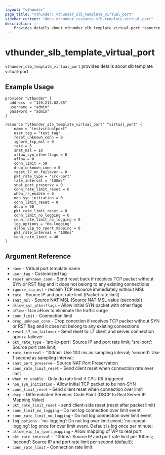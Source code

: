 ```yaml
---
layout: "vthunder"
page_title: "vthunder: vthunder_slb_template_virtual_port"
sidebar_current: "docs-vthunder-resource-slb-template-virtual-port"
description: |-
    Provides details about vthunder slb template virtual-port resource for A10
---
```


# vthunder\_slb\_template\_virtual_port

`vthunder_slb_template_virtual_port` provides details about slb template virtual-port
## Example Usage


```hcl
provider "vthunder" {
  address  = "129.213.82.65"
  username = "admin"
  password = "admin"
}

resource "vthunder_slb_template_virtual_port" "virtual_port" {
	name = "testvirtualport"
	user_tag = "test_tag"
	reset_unknown_conn = 0
	ignore_tcp_msl = 0
	rate = 5
	snat_msl = 10
	allow_syn_otherflags = 0
	aflow = 0
	conn_limit = 50
	drop_unknown_conn = 0
	reset_l7_on_failover = 0
	pkt_rate_type = "src-port"
	rate_interval = "100ms"
	snat_port_preserve = 0
	conn_rate_limit_reset = 0
	when_rr_enable = 0
	non_syn_initiation = 0
	conn_limit_reset = 0
	dscp = 50
	pkt_rate_limit_reset = 0
	conn_limit_no_logging = 0
	conn_rate_limit_no_logging = 0
	log_options = "no-logging"
	allow_vip_to_rport_mapping = 0
	pkt_rate_interval = "100ms"
	conn_rate_limit = 40
}
```

## Argument Reference

* `name` - Virtual port template name
* `user_tag` - Customized tag
* `reset_unknown_conn` - Send reset back if receives TCP packet without SYN or RST flag and it does not belong to any existing connections
* `ignore_tcp_msl` - reclaim TCP resource immediately without MSL
* `rate` - Source IP and port rate limit (Packet rate limit)
* `snat_msl` - Source NAT MSL (Source NAT MSL value (seconds))
* `allow_syn_otherflags` - Allow initial SYN packet with other flags
* `aflow` - Use aFlow to eliminate the traffic surge
* `conn_limit` - Connection limit
* `drop_unknown_conn` - Drop conection if receives TCP packet without SYN or RST flag and it does not belong to any existing connections
* `reset_l7_on_failover` - Send reset to L7 client and server connection upon a failover
* `pkt_rate_type` - 'src-ip-port’: Source IP and port rate limit; 'src-port’: Source port rate limit;
* `rate_interval` - '100ms’: Use 100 ms as sampling interval; 'second’: Use 1 second as sampling interval;
* `snat_port_preserve` - Source NAT Port Preservation
* `conn_rate_limit_reset` - Send client reset when connection rate over limit
* `when_rr_enable` - Only do rate limit if CPU RR triggered
* `non_syn_initiation` - Allow initial TCP packet to be non-SYN
* `conn_limit_reset` - Send client reset when connection over limit
* `dscp` - Differentiated Services Code Point (DSCP to Real Server IP Mapping Value)
* `pkt_rate_limit_reset` - send client-side reset (reset after packet limit)
* `conn_limit_no_logging` - Do not log connection over limit event
* `conn_rate_limit_no_logging` - Do not log connection over limit event
* `log_options` - 'no-logging’: Do not log over limit event; 'no-repeat-logging’: log once for over limit event. Default is log once per minute;
* `allow_vip_to_rport_mapping` - Allow mapping of VIP to real port
* `pkt_rate_interval` - '100ms’: Source IP and port rate limit per 100ms; 'second’: Source IP and port rate limit per second (default);
* `conn_rate_limit` - Connection rate limit


